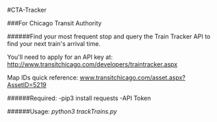 #CTA-Tracker

###For Chicago Transit Authority


######Find your most frequent stop and query the Train Tracker API to find your next train's arrival time.



You'll need to apply for an API key at: http://www.transitchicago.com/developers/traintracker.aspx



Map IDs quick reference:
www.transitchicago.com/asset.aspx?AssetID=5219


######Required:
-pip3 install requests
-API Token

######Usage:
_python3 trackTrains.py_
